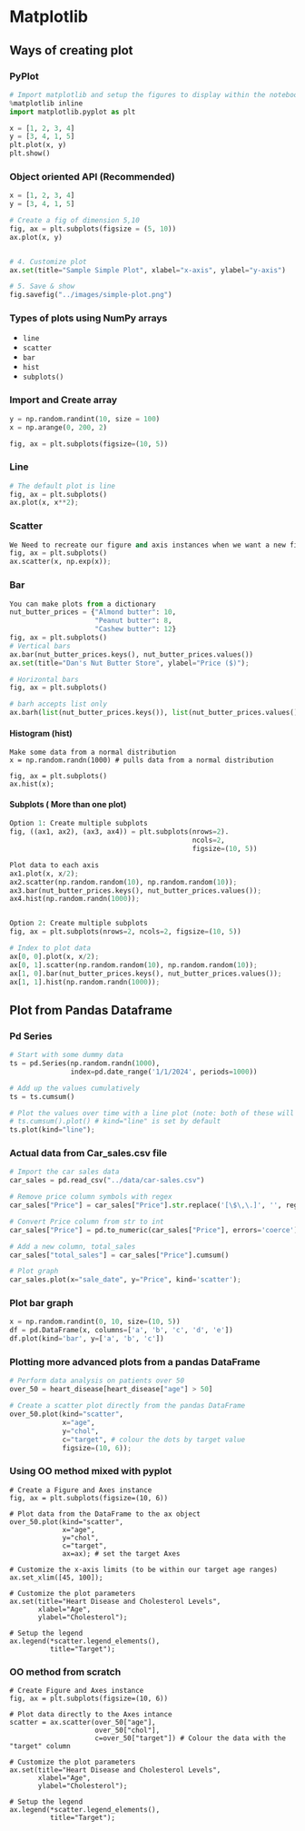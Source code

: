 # Matplotlib

## Ways of creating plot

### PyPlot

```python
# Import matplotlib and setup the figures to display within the notebook
%matplotlib inline
import matplotlib.pyplot as plt
```

```python
x = [1, 2, 3, 4]
y = [3, 4, 1, 5]
plt.plot(x, y)
plt.show()
```

### Object oriented API (Recommended)

```python
x = [1, 2, 3, 4]
y = [3, 4, 1, 5]

# Create a fig of dimension 5,10
fig, ax = plt.subplots(figsize = (5, 10))
ax.plot(x, y)


# 4. Customize plot
ax.set(title="Sample Simple Plot", xlabel="x-axis", ylabel="y-axis")

# 5. Save & show
fig.savefig("../images/simple-plot.png")
```

### &#x20;Types of plots using NumPy arrays <a href="#id-2.-making-the-most-common-type-of-plots-using-numpy-arrays" id="id-2.-making-the-most-common-type-of-plots-using-numpy-arrays"></a>

* `line`
* `scatter`
* `bar`
* `hist`
* `subplots()`

### Import and Create array

```python
y = np.random.randint(10, size = 100)
x = np.arange(0, 200, 2)
```

```python
fig, ax = plt.subplots(figsize=(10, 5))
```

### Line

```python
# The default plot is line
fig, ax = plt.subplots()
ax.plot(x, x**2);
```

### Scatter

```python
We Need to recreate our figure and axis instances when we want a new figure
fig, ax = plt.subplots()
ax.scatter(x, np.exp(x));
```

### Bar

```python
You can make plots from a dictionary
nut_butter_prices = {"Almond butter": 10,
                     "Peanut butter": 8,
                     "Cashew butter": 12}
fig, ax = plt.subplots()
# Vertical bars
ax.bar(nut_butter_prices.keys(), nut_butter_prices.values())
ax.set(title="Dan's Nut Butter Store", ylabel="Price ($)");

# Horizontal bars
fig, ax = plt.subplots()

# barh accepts list only
ax.barh(list(nut_butter_prices.keys()), list(nut_butter_prices.values()));
```

#### Histogram (hist)

```
Make some data from a normal distribution
x = np.random.randn(1000) # pulls data from a normal distribution

fig, ax = plt.subplots()
ax.hist(x);
```

#### Subplots ( More than one plot)

```python
Option 1: Create multiple subplots
fig, ((ax1, ax2), (ax3, ax4)) = plt.subplots(nrows=2). 
                                             ncols=2, 
                                             figsize=(10, 5))

Plot data to each axis
ax1.plot(x, x/2);
ax2.scatter(np.random.random(10), np.random.random(10));
ax3.bar(nut_butter_prices.keys(), nut_butter_prices.values());
ax4.hist(np.random.randn(1000));


Option 2: Create multiple subplots
fig, ax = plt.subplots(nrows=2, ncols=2, figsize=(10, 5))

# Index to plot data
ax[0, 0].plot(x, x/2);
ax[0, 1].scatter(np.random.random(10), np.random.random(10));
ax[1, 0].bar(nut_butter_prices.keys(), nut_butter_prices.values());
ax[1, 1].hist(np.random.randn(1000));
```

## Plot from Pandas Dataframe <a href="#line-plot-from-a-pandas-dataframe" id="line-plot-from-a-pandas-dataframe"></a>

### Pd Series

```python
# Start with some dummy data
ts = pd.Series(np.random.randn(1000),
               index=pd.date_range('1/1/2024', periods=1000))

# Add up the values cumulatively
ts = ts.cumsum()

# Plot the values over time with a line plot (note: both of these will return the same thing)
# ts.cumsum().plot() # kind="line" is set by default
ts.plot(kind="line");
```

### Actual data from Car\_sales.csv file

```python
# Import the car sales data 
car_sales = pd.read_csv("../data/car-sales.csv")

# Remove price column symbols with regex
car_sales["Price"] = car_sales["Price"].str.replace('[\$\,\.]', '', regex=True)

# Convert Price column from str to int
car_sales["Price"] = pd.to_numeric(car_sales["Price"], errors='coerce')

# Add a new column, total_sales
car_sales["total_sales"] = car_sales["Price"].cumsum()

# Plot graph
car_sales.plot(x="sale_date", y="Price", kind='scatter');
```

### Plot bar graph

```python
x = np.random.randint(0, 10, size=(10, 5))
df = pd.DataFrame(x, columns=['a', 'b', 'c', 'd', 'e'])
df.plot(kind='bar', y=['a', 'b', 'c'])
```

### Plotting more advanced plots from a pandas DataFrame <a href="#id-4.-plotting-more-advanced-plots-from-a-pandas-dataframe" id="id-4.-plotting-more-advanced-plots-from-a-pandas-dataframe"></a>

```python
# Perform data analysis on patients over 50
over_50 = heart_disease[heart_disease["age"] > 50]

# Create a scatter plot directly from the pandas DataFrame
over_50.plot(kind="scatter",
             x="age", 
             y="chol", 
             c="target", # colour the dots by target value
             figsize=(10, 6));
```

### Using OO method mixed with pyplot

```
# Create a Figure and Axes instance
fig, ax = plt.subplots(figsize=(10, 6))

# Plot data from the DataFrame to the ax object
over_50.plot(kind="scatter", 
             x="age", 
             y="chol", 
             c="target", 
             ax=ax); # set the target Axes

# Customize the x-axis limits (to be within our target age ranges)
ax.set_xlim([45, 100]);

# Customize the plot parameters 
ax.set(title="Heart Disease and Cholesterol Levels",
       xlabel="Age",
       ylabel="Cholesterol");

# Setup the legend
ax.legend(*scatter.legend_elements(), 
          title="Target");
```

### OO method from scratch

```
# Create Figure and Axes instance
fig, ax = plt.subplots(figsize=(10, 6))

# Plot data directly to the Axes intance
scatter = ax.scatter(over_50["age"], 
                     over_50["chol"], 
                     c=over_50["target"]) # Colour the data with the "target" column

# Customize the plot parameters 
ax.set(title="Heart Disease and Cholesterol Levels",
       xlabel="Age",
       ylabel="Cholesterol");

# Setup the legend
ax.legend(*scatter.legend_elements(), 
          title="Target");
```
